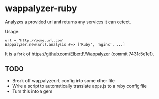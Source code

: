 wappalyzer-ruby
===============

Analyzes a provided url and returns any services it can detect.

Usage:
    
    url = 'http://some.url.com'
    Wappalyzer.new(url).analysis #=> ['Ruby', 'nginx', ...]

It is a fork of https://github.com/ElbertF/Wappalyzer (commit 7431c5e1e1).

TODO
----

* Break off wappalyzer.rb config into some other file
* Write a script to automatically translate apps.js to a ruby config file
* Turn this into a gem